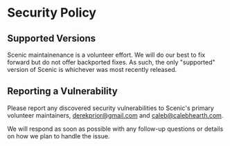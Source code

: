 # Security Policy

## Supported Versions

Scenic maintainenance is a volunteer effort. We will do our best to fix
forward but do not offer backported fixes. As such, the only "supported" version of Scenic is whichever was most recently released.

## Reporting a Vulnerability

Please report any discovered security vulnerabilities to Scenic's primary
volunteer maintainers, derekprior@gmail.com and caleb@calebhearth.com.

We will respond as soon as possible with any follow-up questions or details
on how we plan to handle the issue.

